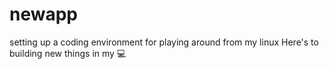 # newapp
setting up a coding environment for playing around from my linux
Here's to building new things in my :computer:

